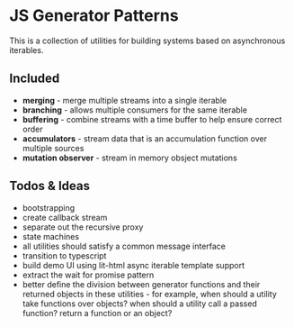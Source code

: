 # JS Generator Patterns

This is a collection of utilities for building systems based on asynchronous iterables.

## Included

- **merging** - merge multiple streams into a single iterable
- **branching** - allows multiple consumers for the same iterable
- **buffering** - combine streams with a time buffer to help ensure correct order
- **accumulators** - stream data that is an accumulation function over multiple sources
- **mutation observer** - stream in memory obsject mutations

## Todos & Ideas

- bootstrapping
- create callback stream
- separate out the recursive proxy
- state machines
- all utilities should satisfy a common message interface
- transition to typescript
- build demo UI using lit-html async iterable template support
- extract the wait for promise pattern
- better define the division between generator functions and their returned objects in these utilities - for example, when should a utility take functions over objects? when should a utility call a passed function? return a function or an object?
